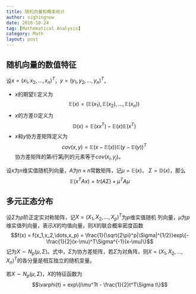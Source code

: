 ```yaml
---
title: 随机向量和概率统计
author: sighingnow
date: 2016-10-24
tag: [Mathematical Analysis]
category: Math
layout: post
---
```


<!--more-->

随机向量的数值特征
------------------

设$x = (x_1, x_2, \dots, x_n)^T$，$y = (y_1, y_2, \dots, y_n)^T$，

+ $x$的期望$\mathbb{E}$定义为
  $$\mathbb{E}(x) = (\mathbb{E}(x_1), \mathbb{E}(x_2), \dots, \mathbb{E}(x_n))$$
+ $x$的方差$\mathbb{D}$定义为
  $$\mathbb{D}(x) = \mathbb{E}(xx^T)-\mathbb{E}(x)\mathbb{E}(x^T)$$
+ $x$和$y$协方差矩阵定义为
  $$cov(x, y) = \mathbb{E}(x-\mathbb{E}(x))\mathbb{E}(y-\mathbb{E}(y))^T$$
  协方差矩阵的第$i$行第$j$列的元素等于$cov(x_i, y_j)$。

设$x$为$n$维实值随机列向量，$A$为$n \times n$常数矩阵，记$\mu=\mathbb{E}(x)$，
$\Sigma=\mathbb{D}(x)$，那么
$$\mathbb{E}(x^TAx)=tr(A\Sigma)+\mu^TA\mu$$

多元正态分布
------------

设$\Sigma$为$p$阶正定实对称矩阵，记$X = (X_1, X_2, \dots, X_p)^T$为$p$维实值随机
列向量，$\mu$为$p$维实值列向量，表示$X$的均值向量，则$X$的联合概率密度函数
$$f(x) = f(x_1,x_2,\dots,x_p)
       = \frac{1}{\sqrt{2\pi}^p|\Sigma|^{1/2}}exp\{-\frac{1}{2}(x-\mu)^T\Sigma^{-1}(x-\mu)\}$$
记为$X \sim N_p(\mu, \Sigma)$。式中，$\Sigma$为协方差矩阵，若$\Sigma$为对角阵，则$X=(X_1, X_2,
\dots, X_n)^T$的各分量是相互独立的随机变量。

若$X \sim N_p(\mu, \Sigma)$，$X$的特征函数为
$$\varphi(t) = exp\{i\mu^Tt - \frac{1}{2}t^T\Sigma t\}$$
